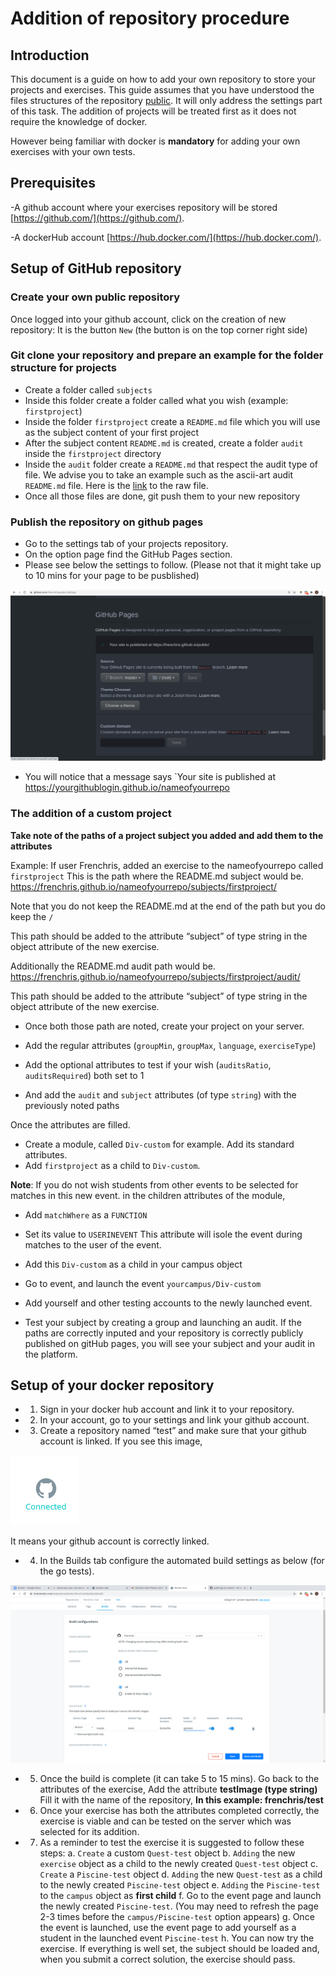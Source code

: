 # Addition of repository procedure

## Introduction

This document is a guide on how to add your own repository to store your projects and exercises.
This guide assumes that you have understood the files structures of the repository [public](https://github.com/01-edu/public).
It will only address the settings part of this task.
The addition of projects will be treated first as it does not require the knowledge of docker.

However being familiar with docker is **mandatory** for adding your own exercises with your own tests.

## Prerequisites

-A github account where your exercises repository will be stored [https://github.com/](https://github.com/).

-A dockerHub account [https://hub.docker.com/](https://hub.docker.com/).


## Setup of GitHub repository

### Create your own public repository

Once logged into your github account, click on the creation of new repository:
It is the button `New` (the button is on the top corner right side)

### Git clone your repository and prepare an example for the folder structure for projects

- Create a folder called `subjects`
- Inside this folder create a folder called what you wish (example: `firstproject`)
- Inside the folder `firstproject` create a `README.md` file which you will use as the subject content of your first project
- After the subject content `README.md` is created, create a folder `audit` inside the `firstproject` directory
- Inside the `audit` folder create a `README.md` that respect the audit type of file. We advise you to take an example such as the
ascii-art audit `README.md` file. Here is the [link](https://raw.githubusercontent.com/01-edu/public/master/subjects/ascii-art/audit/README.md) to the raw file.
- Once all those files are done, git push them to your new repository

### Publish the repository on github pages

- Go to the settings tab of your projects repository.
- On the option page find the GitHub Pages section.
- Please see below the settings to follow.
(Please not that it might take up to 10 mins for your page to be pusblished)

![sceenshot 1](img/adding-exercises-repository/1.png)

- You will notice that a message says `Your site is published at https://yourgithublogin.github.io/nameofyourrepo

### The addition of a custom project

**Take note of the paths of a project subject you added and add them to the attributes**

Example:
If user Frenchris, added an exercise to the nameofyourrepo called `firstproject`
This is the path where the README.md subject would be.
https://frenchris.github.io/nameofyourrepo/subjects/firstproject/

Note that you do not keep the README.md at the end of the path but you do keep the `/`

This path should be added to the attribute “subject” of type string in the object attribute of the new exercise.

Additionally the README.md audit path would be.
https://frenchris.github.io/nameofyourrepo/subjects/firstproject/audit/

This path should be added to the attribute “subject” of type string in the object attribute of the new exercise.

- Once both those path are noted, create your project on your server.

- Add the regular attributes (`groupMin`, `groupMax`, `language`, `exerciseType`)
- Add the optional attributes to test if your wish (`auditsRatio`, `auditsRequired`) both set to 1

- And add the `audit` and `subject` attributes (of type `string`) with the previously noted paths

Once the attributes are filled.
- Create a module, called `Div-custom` for example. Add its standard attributes.
- Add `firstproject` as a child to `Div-custom`.

**Note**: If you do not wish students from other events to be selected for matches in this new event.
in the children attributes of the module,
- Add `matchWhere` as a `FUNCTION`
- Set its value to `USERINEVENT`
This attribute will isole the event during matches to the user of the event.

- Add this `Div-custom` as a child in your campus object
- Go to event, and launch the event `yourcampus/Div-custom`
- Add yourself and other testing accounts to the newly launched event.
- Test your subject by creating a group and launching an audit.
If the paths are correctly inputed and your repository is correctly publicly published on gitHub pages, you will see your subject and your audit in the platform.

## Setup of your docker repository

- 1. Sign in your docker hub account and link it to your repository.

- 2. In your account, go to your settings and link your github account.

- 3. Create a repository named “test” and make sure that your github account is linked.
If you see this image,

![sceenshot 2](img/adding-exercises-repository/2.png)

It means your github account is correctly linked.

- 4. In the Builds tab configure the automated build settings as below (for the go tests).

![sceenshot 3](img/adding-exercises-repository/3.png)

- 5. Once the build is complete (it can take 5 to 15 mins). Go back to the  attributes of the exercise,
Add the attribute **testImage (type string)**
Fill it with the name of the repository,
**In this example: frenchris/test**

- 6. Once your exercise has both the attributes completed correctly, the exercise is viable and can be tested on the server which was selected for its addition.

- 7. As a reminder to test the exercise it is suggested to follow these steps:
a. `Create` a custom `Quest-test` object
b. `Adding` the new `exercise` object as a child to the newly created `Quest-test` object
c. `Create` a `Piscine-test` object
d. `Adding` the new `Quest-test` as a child to the newly created `Piscine-test` object
e. `Adding` the `Piscine-test` to the `campus` object as **first child**
f. Go to the event page and launch the newly created `Piscine-test`. (You may need to refresh the page 2-3 times before the `campus/Piscine-test` option appears)
g. Once the event is launched, use the event page to add yourself as a student in the launched event `Piscine-test`
h. You can now try the exercise. If everything is well set, the subject should be loaded and, when you submit a correct solution, the exercise should pass.
